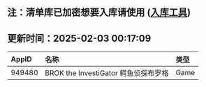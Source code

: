 ## 注：清单库已加密想要入库请使用 ([入库工具](https://github.com/BlankTMing/ManifestAutoUpdate/releases))

## 更新时间：2025-02-03 00:17:09
| AppID | 名称 | 类型  |
| :-------------------- | :----------------------------- | :----------- |
| 949480 | BROK the InvestiGator 鳄鱼侦探布罗格| Game |
